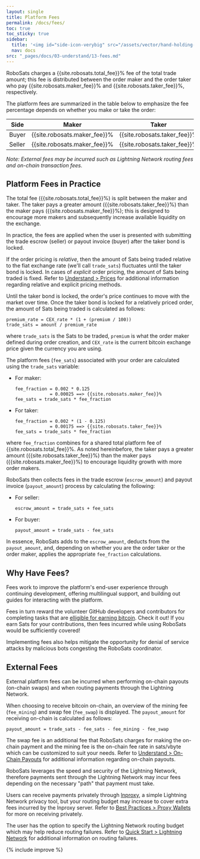 ```yaml
---
layout: single
title: Platform Fees
permalink: /docs/fees/
toc: true
toc_sticky: true
sidebar:
  title: '<img id="side-icon-verybig" src="/assets/vector/hand-holding-hand.svg"/>Fees'
  nav: docs
src: "_pages/docs/03-understand/13-fees.md"
---
```


RoboSats charges a {{site.robosats.total_fee}}% fee of the total trade amount; this fee is distributed between the order maker and the order taker who pay {{site.robosats.maker_fee}}% and {{site.robosats.taker_fee}}%, respectively.

The platform fees are summarized in the table below to emphasize the fee percentage depends on whether you make or take the order:

| Side   | Maker                        | Taker                        |
|--------|------------------------------|------------------------------|
| Buyer  | {{site.robosats.maker_fee}}% | {{site.robosats.taker_fee}}% |
| Seller | {{site.robosats.maker_fee}}% | {{site.robosats.taker_fee}}% |

*Note: External fees may be incurred such as Lightning Network routing fees and on-chain transaction fees.*

## **Platform Fees in Practice**

The total fee ({{site.robosats.total_fee}}%) is split between the maker and taker. The taker pays a greater amount ({{site.robosats.taker_fee}}%) than the maker pays ({{site.robosats.maker_fee}}%); this is designed to encourage more makers and subsequently increase available liquidity on the exchange.

In practice, the fees are applied when the user is presented with submitting the trade escrow (seller) or payout invoice (buyer) after the taker bond is locked.

If the order pricing is *relative*, then the amount of Sats being traded relative to the fiat exchange rate (we'll call `trade_sats`) fluctuates until the taker bond is locked. In cases of *explicit* order pricing, the amount of Sats being traded is fixed. Refer to [Understand > Prices](/docs/prices/) for additional information regarding relative and explicit pricing methods.

Until the taker bond is locked, the order's price continues to move with the market over time. Once the taker bond is locked for a relatively priced order, the amount of Sats being traded is calculated as follows:

````
premium_rate = CEX_rate * (1 + (premium / 100))
trade_sats = amount / premium_rate
````

where `trade_sats` is the Sats to be traded, `premium` is what the order maker defined during order creation, and `CEX_rate` is the current bitcoin exchange price given the currency you are using.

The platform fees (`fee_sats`) associated with your order are calculated using the `trade_sats` variable:
* For maker:
  ````
  fee_fraction = 0.002 * 0.125
               = 0.00025 ==> {{site.robosats.maker_fee}}%
  fee_sats = trade_sats * fee_fraction
  ````
* For taker:
  ````
  fee_fraction = 0.002 * (1 - 0.125)
               = 0.00175 ==> {{site.robosats.taker_fee}}%
  fee_sats = trade_sats * fee_fraction
  ````

where `fee_fraction` combines for a shared total platform fee of {{site.robosats.total_fee}}%. As noted hereinbefore, the taker pays a greater amount ({{site.robosats.taker_fee}}%) than the maker pays ({{site.robosats.maker_fee}}%) to encourage liquidity growth with more order makers.

RoboSats then collects fees in the trade escrow (`escrow_amount`) and payout invoice (`payout_amount`) process by calculating the following:
* For seller:
  ````
  escrow_amount = trade_sats + fee_sats
  ````
* For buyer:
  ````
  payout_amount = trade_sats - fee_sats
  ````

In essence, RoboSats adds to the `escrow_amount`, deducts from the `payout_amount`, and, depending on whether you are the order taker or the order maker, applies the appropriate `fee_fraction` calculations.

## **Why Have Fees?**

Fees work to improve the platform's end-user experience through continuing development, offering multilingual support, and building out guides for interacting with the platform.

Fees in turn reward the volunteer GitHub developers and contributors for completing tasks that are [elligible for earning bitcoin](https://github.com/users/Reckless-Satoshi/projects/2). Check it out! If you earn Sats for your contributions, then fees incurred while using RoboSats would be sufficiently covered!

Implementing fees also helps mitigate the opportunity for denial of service attacks by malicious bots congesting the RoboSats coordinator.

## **External Fees**

External platform fees can be incurred when performing on-chain payouts (on-chain swaps) and when routing payments through the Lightning Network.

When choosing to receive bitcoin on-chain, an overview of the mining fee (`fee_mining`) and swap fee (`fee_swap`) is displayed. The `payout_amount` for receiving on-chain is calculated as follows:

````
payout_amount = trade_sats - fee_sats - fee_mining - fee_swap
````

The swap fee is an additional fee that RoboSats charges for making the on-chain payment and the mining fee is the on-chain fee rate in sats/vbyte which can be customized to suit your needs. Refer to [Understand > On-Chain Payouts](/docs/on-chain-payouts/) for additional information regarding on-chain payouts.

RoboSats leverages the speed and security of the Lightning Network, therefore payments sent through the Lightning Network may incur fees depending on the necessary "path" that payment must take.

Users can receive payments privately through [lnproxy](https://lnproxy.org/), a simple Lightning Network privacy tool, but your routing budget may increase to cover extra fees incurred by the lnproxy server. Refer to [Best Practices > Proxy Wallets](/docs/proxy-wallets/) for more on receiving privately.

The user has the option to specify the Lightning Network routing budget which may help reduce routing failures. Refer to [Quick Start > Lightning Network](/docs/lightning/) for additional information on routing failures.

{% include improve %}
